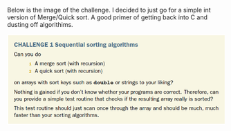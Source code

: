 Below is the image of the challenge. I decided to just go for a simple int version of Merge/Quick sort. A good primer of 
getting back into C and dusting off algorithims.

![Challenge 1](https://github.com/Zami77/Modern-C-Challenges/blob/master/Challenge%201/challenge%201.PNG)
